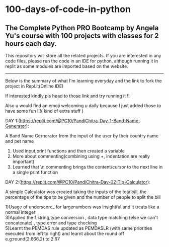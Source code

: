 # 100-days-of-code-in-python
The Complete Python PRO Bootcamp by Angela Yu's course with 100 projects with classes for 2 hours each day.
-----------------------------------------------------------------------------------------------------------------------------------------------------------------------------------
This repository will store all the related projects. If you are interested in any code files, please run the code in an IDE for python, although running it in replit as some modules are imported based on the website.
___________________________________________________________________________________________________________________________________________________________________________________
Below is the summary of what I'm learning everyday and the link to fork the project in Repl.it(Online IDE)

If interested kindly pls head to those link and try running it !! 

Also u would find an emoji welcoming u daily because I just added those to have some fun !!!( kind of extra stuff )

DAY 1:(https://replit.com/@PC10/PandiChitra-Day-1-Band-Name-Generator):

A Band Name Gernerator from the input of the user by their country name and pet name
1) Used input,print functions and then created a variable
2) More about commenting(combining using +, indentation are really important) 
3) Learned that \n commenting brings the content/cursor to the next line in a single print function

DAY 2:(https://replit.com/@PC10/PandiChitra-Day-02-Tip-Calculator):
 
 A simple Calculator was created taking the inputs of the totalbill, the percentage of the tips to be given and the number of people to split the bill
 
 1)Usage of underscore_ for largenumbers was insightful and it treats like a normal integer\
 3)Applied the f string,type conversion , data type matching (else we can't concatenate) , type error and type checking<br/>
 5)Learnt the PEMDAS rule updated as PEMDASLR (with same priorities executed from left to right) and learnt about the round off e.g:round(2.666,2) to 2.67
 

